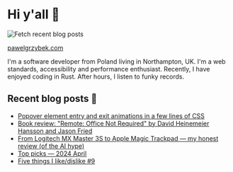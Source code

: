 # Hi y'all 👋

![Fetch recent blog posts](https://github.com/pawelgrzybek/pawelgrzybek/workflows/Fetch%20recent%20blog%20posts/badge.svg)

[pawelgrzybek.com](https://pawelgrzybek.com)

I'm a software developer from Poland living in Northampton, UK. I'm a web standards, accessibility and performance enthusiast. Recently, I have enjoyed coding in Rust. After hours, I listen to funky records.

## Recent blog posts 📝

<!-- FEED-START -->
- [Popover element entry and exit animations in a few lines of CSS](https://pawelgrzybek.com/popover-element-entry-and-exit-animations-in-a-few-lines-of-css/)
- [Book review: "Remote: Office Not Required" by David Heinemeier Hansson and Jason Fried](https://pawelgrzybek.com/book-review-remote-office-not-required-by-david-heinemeier-hansson-and-jason-fried/)
- [From Logitech MX Master 3S to Apple Magic Trackpad — my honest review (of the AI hype)](https://pawelgrzybek.com/from-logitech-mx-master-3s-to-apple-magic-trackpad-my-honest-review-of-the-ai-hype/)
- [Top picks — 2024 April](https://pawelgrzybek.com/top-picks-2024-april/)
- [Five things I like/dislike #9](https://pawelgrzybek.com/five-things-i-like-dislike-9/)
<!-- FEED-END -->